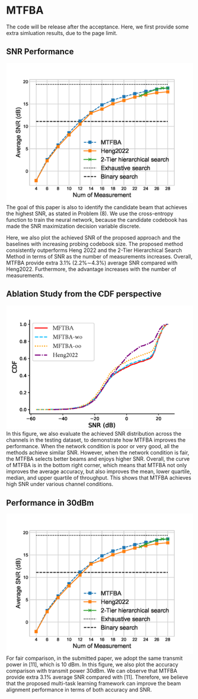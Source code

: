 # MTFBA
The code will be release after the acceptance. Here, we first provide some extra simluation results, due to the page limit.

## SNR Performance
![SNR](./figures/SNR_VS_Codebook1214.png)
The goal of this paper is also to identify the candidate beam that achieves the highest SNR, as stated in Problem (8). We use the cross-entropy function to train the neural network, because the candidate codebook has made the SNR maximization decision variable discrete.

Here, we also plot the achieved SNR of the proposed approach and the baselines with increasing probing codebook size. The proposed method consistently outperforms Heng 2022 and the 2-Tier Hierarchical Search Method in terms of SNR as the number of measurements increases. Overall, MTFBA provide extra 3.1% (2.2%∼4.3%) average SNR compared with Heng2022. Furthermore, the advantage increases with the number of measurements.

## Ablation Study from the CDF perspective
![CDF](./figures/Ablation_FastBeamAlignment_CDFv4.png)
In this figure, we also evaluate the achieved SNR distribution across the channels in the testing dataset, to demonstrate how MTFBA improves the performance. When the network condition is poor or very good, all the methods achieve similar SNR. However, when the network condition is fair, the MTFBA selects better beams and enjoys higher SNR. Overall, the curve of MTFBA is in the bottom right corner, which means that MTFBA not only improves the average accuracy, but also improves the mean, lower quartile, median, and upper quartile of throughput. This shows that MTFBA achieves high SNR under various channel conditions.

## Performance in 30dBm
![30dBm](./figures/ACC_VS_Codebook1214_30DBM.png)
For fair comparison, in the submitted paper, we adopt the same transmit power in [11], which is 10 dBm. In this figure, we also plot the accuracy comparison with transmit power 30dBm. We can observe that MTFBA provide extra 3.1% average SNR compared with [11]. Therefore, we believe that the proposed multi-task learning framework can improve the beam alignment performance in terms of both accuracy and SNR.
